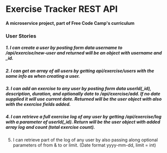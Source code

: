 # Exercise Tracker REST API

#### A microservice project, part of Free Code Camp's curriculum

### User Stories

##### 1. I can create a user by posting form data username to /api/exercise/new-user and returned will be an object with username and _id.
##### 2. I can get an array of all users by getting api/exercise/users with the same info as when creating a user.
##### 3. I can add an exercise to any user by posting form data userId(_id), description, duration, and optionally date to /api/exercise/add. If no date supplied it will use current date. Returned will be the user object with also with the exercise fields added.
##### 4. I can retrieve a full exercise log of any user by getting /api/exercise/log with a parameter of userId(_id). Return will be the user object with added array log and count (total exercise count).
5. I can retrieve part of the log of any user by also passing along optional parameters of from & to or limit. (Date format yyyy-mm-dd, limit = int)

